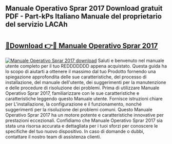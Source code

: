 ## Manuale Operativo Sprar 2017 Download gratuit PDF - Part-kPs Italiano Manuale del proprietario del servizio LACAh

# <h2><a href="http://dfc3gt.blite.top/?on=Manuale+Operativo+Sprar+2017">🔗Download 👉🔴 Manuale Operativo Sprar 2017</a></h2>

[![Manuale Operativo Sprar 2017 download](https://i.imgur.com/lujVjoI.png)](http://dfc3gt.blite.top/?on=Manuale+Operativo+Sprar+2017)
Saluti e benvenuto nel manuale utente completo per il tuo REDDDDDDD appena acquistato. Questa guida ha lo scopo di aiutarti a ottenere il massimo dal tuo Prodotto fornendo una spiegazione approfondita delle sue caratteristiche, del processo di installazione, del manuale dell'utente, dei suggerimenti per la manutenzione e delle procedure di risoluzione dei problemi. Prima di utilizzare Manuale Operativo Sprar 2017, familiarizzare con le sue caratteristiche e caratteristiche leggendo questo Manuale utente. Fornisce istruzioni chiare per L'installazione, la configurazione e il funzionamento, nonché suggerimenti per la risoluzione dei problemi comuni. Questo Manuale Operativo Sprar 2017 ha un motore potente e caratteristiche innovative per prestazioni eccezionali. Confidiamo che Manuale Operativo Sprar 2017 sia stata una risorsa accurata e dettagliata per i tuoi sforzi per conoscere le specifiche del tuo nuovo dispositivo. In caso di domande o dubbi, contattare il nostro team di assistenza clienti.
